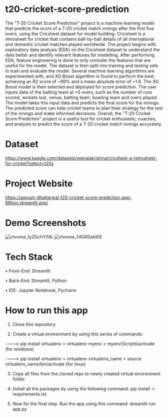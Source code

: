 # t20-cricket-score-prediction
The "T-20 Cricket Score Prediction" project is a machine learning model that predicts the score of a T-20 cricket match innings after the first five overs, using the Cricsheet dataset for model building. Cricsheet is a retrosheet for cricket that contains ball-by-ball details of all international and domestic cricket matches played worldwide. The project begins with exploratory data analysis (EDA) on the Cricsheet dataset to understand the data better and identify relevant features for modelling. After performing EDA, feature engineering is done to only consider the features that are useful for the model. The dataset is then split into training and testing sets to train and evaluate the model. Several machine learning algorithms are experimented with, and XG Boost algorithm is found to perform the best, achieving an R2 score of ~99% and a mean absolute error of ~1.6. The XG Boost model is then selected and deployed for score prediction. The user inputs data of the batting team at >5 overs, such as the number of runs scored, wickets lost, venue, batting team, bowling team and overs played. The model takes this input data and predicts the final score for the innings. The predicted score can help cricket teams to plan their strategy for the rest of the innings and make informed decisions. Overall, the "T-20 Cricket Score Prediction" project is a useful tool for cricket enthusiasts, coaches, and analysts to predict the score of a T-20 cricket match innings accurately.
 
# Dataset
https://www.kaggle.com/datasets/veeralakrishna/cricsheet-a-retrosheet-for-cricket?select=t20s
# Project Website
https://aayush-dhattarwal-t20-cricket-score-prediction-app-68tiqn.streamlit.app/
# Demo Screenshots
![chrome_1yZGcHY5lb](https://user-images.githubusercontent.com/29508011/228030899-e18ee623-7cd4-44f0-9ff4-f01a11a1956d.png)
![chrome_FAGRSald0E](https://user-images.githubusercontent.com/29508011/228031072-77949c39-cf59-4383-a72f-5e7d6bc4d886.png)

# Tech Stack
•	Front-End: Streamlit

•	Back-End: Streamlit, Python

•	IDE: Jupyter Notebook, Pycharm

# How to run this app
1) Clone this repository

2) Create a virtual environment by using this series of commands:

 ----> pip install virtualenv > virtualenv myenv > myenv\Scripts\activate (for windows)

 ----> pip install virtualenv > virtualenv virtualenv_name > source virtualenv_name/bin/activate (for linux)

3) Copy all files from the cloned repo to newly created virtual environment folder.

4) Install all the packages by using the following command: pip install -r requirements.txt
 
5) Now for the final step. Run the app using this command: streamlit run app.py


